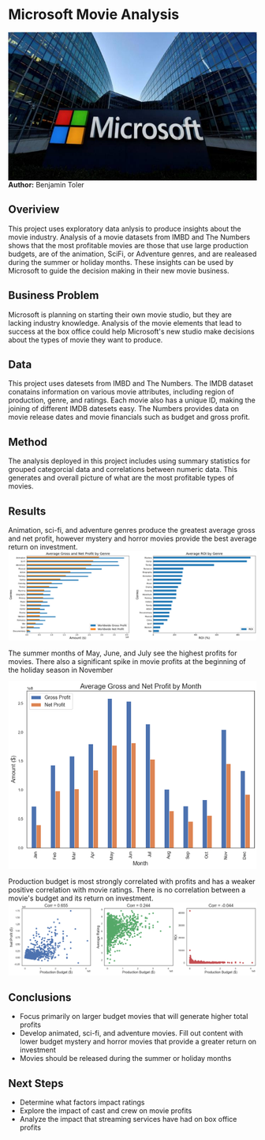 # Microsoft Movie Analysis
<img src="./images/Microsoft_image.jpg" alt="Drawing" style="width: 900px;height:300px;float: left;"/>

**Author:** Benjamin Toler

## Overiview
This project uses exploratory data anlysis to produce insights about the movie industry. Analysis of a movie datasets from IMBD and The Numbers shows that the most profitable movies are those that use large production budgets, are of the animation, SciFi, or Adventure genres, and are realeased during the summer or holiday months. These insights can be used by Microsoft to guide the decision making in their new movie business.

## Business Problem
Microsoft is planning on starting their own movie studio, but they are lacking industry knowledge. Analysis of the movie elements that lead to success at the box office could help Microsoft's new studio make decisions about the types of movie they want to produce.

## Data
This project uses datesets from IMBD and The Numbers. The IMDB dataset conatains information on various movie attributes, including region of production, genre, and ratings. Each movie also has a unique ID, making the joining of different IMDB datesets easy. The Numbers provides data on movie release dates and  movie financials such as budget and gross profit.

## Method
The analysis deployed in this project includes using summary statistics for grouped categorcial data and correlations between numeric data. This generates and overall picture of what are the most profitable types of movies.

## Results
Animation, sci-fi, and adventure genres produce the greatest average gross and net profit, however mystery and horror movies provide the best average return on investment.
![genre_bar_charts](./images/genre_bar_charts.png) 

The summer months of May, June, and July see the highest profits for movies. There also a significant spike in movie profits at the beginning of the holiday season in November

![profit_by_month](./images/profit_by_month.png)

Production budget is most strongly correlated with profits and has a weaker positive correlation with movie ratings. There is no correlation between a movie's budget and its return on investment.
![production_budget_correlations](./images/production_budget_correlations.png)

## Conclusions
 - Focus primarily on larger budget movies that will generate higher total profits
 - Develop animated, sci-fi, and adventure movies. Fill out content with lower budget mystery and horror movies that provide a greater return on investment
 - Movies should be released during the summer or holiday months

## Next Steps
 - Determine what factors impact ratings
 - Explore the impact of cast and crew on movie profits
 - Analyze the impact that streaming services have had on box office profits




